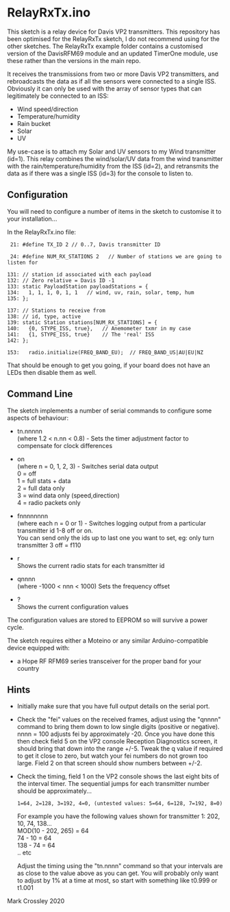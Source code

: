 # RelayRxTx.ino

This sketch is a relay device for Davis VP2 transmitters.
This repository has been optimised for the RelayRxTx sketch, I do not recommend using for the other sketches.
The RelayRxTx example folder contains a customised version of the DavisRFM69 module and an updated TimerOne module, use these rather than the versions in the main repo.

It receives the transmissions from two or more Davis VP2 transmitters, and rebroadcasts the data as if all the sensors were connected to a single ISS.
Obviously it can only be used with the array of sensor types that can legitimately be connected to an ISS:
* Wind speed/direction
* Temperature/humidity
* Rain bucket
* Solar
* UV

My use-case is to attach my Solar and UV sensors to my Wind transmitter (id=1). This relay combines the wind/solar/UV data from the wind transmitter with
the rain/temperature/humidity from the ISS (id=2), and retransmits the data as if there was a single ISS (id=3) for the console to listen to.

## Configuration
You will need to configure a number of items in the sketch to customise it to your installation...


In the RelayRxTx.ino file:

     21: #define TX_ID 2 // 0..7, Davis transmitter ID

     24: #define NUM_RX_STATIONS 2   // Number of stations we are going to listen for

    131: // station id associated with each payload
    132: // Zero relative = Davis ID -1
    133: static PayloadStation payloadStations = {
    134:   1, 1, 1, 0, 1, 1   // wind, uv, rain, solar, temp, hum
    135: };

    137: // Stations to receive from
    138: // id, type, active
    139: static Station stations[NUM_RX_STATIONS] = {
    140:   {0, STYPE_ISS, true},   // Anemometer txmr in my case
    141:   {1, STYPE_ISS, true}    // The 'real' ISS
    142: };

    153:   radio.initialize(FREQ_BAND_EU);  // FREQ_BAND_US|AU|EU|NZ

That should be enough to get you going, if your board does not have an LEDs then disable them as well.

## Command Line

The sketch implements a number of serial commands to configure some aspects of behaviour:

- tn.nnnnn<br>
    (where 1.2 < n.nn < 0.8) - Sets the timer adjustment factor to compensate for clock differences

- on<br>
    (where n = 0, 1, 2, 3) - Switches serial data output<br>
    0 = off<br>
    1 = full stats + data<br>
    2 = full data only<br>
    3 = wind data only (speed,direction)<br>
    4 = radio packets only

- fnnnnnnnn<br>
    (where each n = 0 or 1) - Switches logging output from a particular transmitter id 1-8 off or on.<br>
    You can send only the ids up to last one you want to set, eg: only turn transmitter 3 off = f110

- r<br>
    Shows the current radio stats for each transmitter id

- qnnnn<br>
    (where -1000 < nnn < 1000) Sets the frequency offset

- ?<br>
    Shows the current configuration values

The configuration values are stored to EEPROM so will survive a power cycle.

The sketch requires either a Moteino or any similar Arduino-compatible device equipped with:
* a Hope RF RFM69 series transceiver for the proper band for your country

## Hints

* Initially make sure that you have full output details on the serial port.

* Check the "fei" values on the received frames, adjust using the "qnnnn" command to bring them down to low single digits (positive or negative). nnnn = 100 adjusts fei by approximately -20. Once you have done this then check field 5 on the VP2 console Reception Diagnostics screen, it should bring that down into the range +/-5. Tweak the q value if required to get it close to zero, but watch your fei numbers do not grown too large. Field 2 on that screen should show numbers between +/-2.

* Check the timing, field 1 on the VP2 console shows the last eight bits of the interval timer. The sequential jumps for each transmitter number should be approximately...

  ````
  1=64, 2=128, 3=192, 4=0, (untested values: 5=64, 6=128, 7=192, 8=0)
  ````
  For example you have the following values shown for transmitter 1: 202, 10, 74, 138...<br>
  MOD(10 - 202, 265) = 64<br>
  74 - 10 = 64<br>
  138 - 74 = 64<br>
  .. etc

  Adjust the timing using the "tn.nnnn" command so that your intervals are as close to the value above as you can get. You will probably only want to adjust by 1% at a time at most, so start with something like t0.999 or t1.001

Mark Crossley 2020
